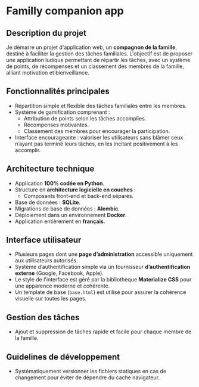 # Familly companion app

## Description du projet

Je démarre un projet d'application web, un **compagnon de la famille**, destiné à faciliter la gestion des tâches familiales. L'objectif est de proposer une application ludique permettant de répartir les tâches, avec un système de points, de récompenses et un classement des membres de la famille, alliant motivation et bienveillance.

## Fonctionnalités principales

- Répartition simple et flexible des tâches familiales entre les membres.
- Système de gamification comprenant :
    - Attribution de points selon les tâches accomplies.
    - Récompenses motivantes.
    - Classement des membres pour encourager la participation.
- Interface encourageante : valoriser les utilisateurs sans blâmer ceux n’ayant pas terminé leurs tâches, en les incitant positivement à les accomplir.


## Architecture technique

- Application **100% codée en Python**.
- Structure en **architecture logicielle en couches** :
    - Composants front-end et back-end séparés.
- Base de données : **SQLite**.
- Migrations de base de données : **Alembic**.
- Déploiement dans un environnement **Docker**.
- Application entièrement en **français**.


## Interface utilisateur

- Plusieurs pages dont une **page d’administration** accessible uniquement aux utilisateurs autorisés.
- Système d’authentification simple via un fournisseur **d’authentification externe** (Google, Facebook, Apple).
- Le style de l'interface est géré par la bibliothèque **Materialize CSS** pour une apparence moderne et cohérente.
- Un template de base (`base.html`) est utilisé pour assurer la cohérence visuelle sur toutes les pages.


## Gestion des tâches

- Ajout et suppression de tâches rapide et facile pour chaque membre de la famille.


## Guidelines de développement

- Systématiquement versionner les fichiers statiques en cas de changement pour éviter de dépendre du cache navigateur.

